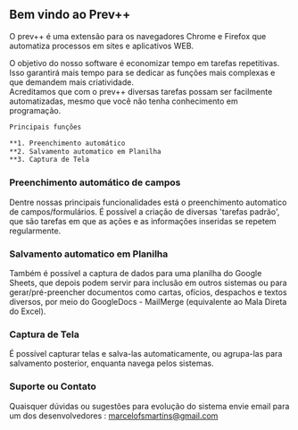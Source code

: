 ## Bem vindo ao Prev++

O prev++ é uma extensão para os navegadores Chrome e Firefox que automatiza processos em sites e aplicativos WEB.

O objetivo do nosso software é economizar tempo em tarefas repetitivas. Isso garantirá mais tempo para se dedicar as funções mais complexas e que demandem mais criatividade.    
Acreditamos que com o prev++ diversas tarefas possam ser facilmente automatizadas, mesmo que você não tenha conhecimento em programação. 


```markdown
Principais funções

**1. Preenchimento automático
**2. Salvamento automatico em Planilha
**3. Captura de Tela

``` 

### Preenchimento automático de campos  

Dentre nossas principais funcionalidades está o preenchimento automatico de campos/formulários. É possível a criação de diversas 'tarefas padrão', que são tarefas em que as ações e as informações inseridas se repetem regularmente. 

### Salvamento automatico em Planilha  

Também é possível a captura de dados para uma planilha do Google Sheets, que depois podem servir para inclusão em outros sistemas ou para gerar/pré-preencher documentos como cartas, ofícios, despachos e textos diversos, por meio do GoogleDocs - MailMerge (equivalente ao Mala Direta do Excel). 

### Captura de Tela

É possível capturar telas e salva-las automaticamente, ou agrupa-las para salvamento posterior, enquanta navega pelos sistemas.

### Suporte ou Contato

Quaisquer dúvidas ou sugestões para evolução do sistema envie email para um dos desenvolvedores : marcelofsmartins@gmail.com 

